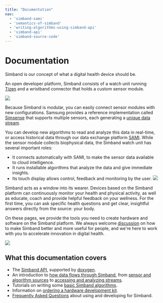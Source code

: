```yaml
---
title: "Documentation"
nav:
  - 'simband-sami'
  - 'semantics-of-simband'
  - 'writing-algorithms-using-simband-api'
  - 'simband-api'
  - 'simband-source-code'
---
```


# Documentation

Simband is our concept of what a digital health device should be. 

An open developer platform, Simband consists of a watch unit running [Tizen][1] and a wristband connector that holds a custom sensor module.

![](/images/docs/simband/simband-documentation/simband-angular-top-view.png)

Because Simband is modular, you can easily connect sensor modules with new configurations. Samsung provides a reference implementation called [Simsense][2] that supports multiple sensors, each generating a [unique data stream][3]. 

You can develop new algorithms to read and analyze this data in real-time, or access historical data through our data exchange platform [SAMI][4]. While the sensor module collects biophysical data, the Simband watch unit has several important roles: 

- It connects automatically with SAMI, to make the sensor data available to cloud intelligence. 
- It runs installable algorithms that analyze the data and give immediate insights. 
- Its touch display allows control, feedback and monitoring by the user. 
![](/images/docs/simband/simband-documentation/simband-angular-bottom-view.png)

Simband acts as a window into its wearer. Devices based on the Simband platform can continuously monitor your health and physical activity, as well as educate, coach and provide helpful feedback on your wellness. For the first time, you can ask specific health questions and get clear, insightful answers directly from the source: your body.

On these pages, we provide the tools you need to create hardware and software on the Simband platform. We always welcome [discussion][5] on how to make Simband better and more useful for people, and we're here to work with you to accelerate innovation in digital health.

![](/images/docs/simband/simband-documentation/simband-bottom-view.png)

## What this documentation covers

- The [Simband API][8], supported by [doxygen][6].
- An introduction to [how data flows through Simband][7], from [sensor and algorithm sources][9] to [accessing and analyzing streams][10].
- Tutorials on writing some [basic Simband algorithms][11].
- Information on [ordering a hardware development kit][12].
- [Frequently Asked Questions][13] about using and developing for Simband.

[1]: https://www.tizen.org/ "Tizen"
[2]: /sensor-module/sensor-module-documentation/simsense.html "Simsense"
[3]: /simband/simband-documentation/semantics-of-simband/ "Semantics of Simband"
[4]: http://developer.samsungsami.io/ "SAMI"
[5]: /community/ "Community"
[6]: http://www.doxygen.org "Doxygen"
[7]: /simband/simband-documentation/semantics-of-simband/#the-flow-of-data "Flow of data"
[8]: /simband/simband-documentation/simband-api.html "Simband API"
[9]: /simband/simband-documentation/semantics-of-simband/types-streams.html " Types of streams"
[10]: /simband/simband-documentation/semantics-of-simband/accessing-data-from-stream.html "Accessing data"
[11]: /simband/simband-documentation/writing-algorithms-using-simband-api.html "Your first Simband algorithm"
[12]: /simband/development-kits.html "Hardware development kit"
[13]: /simband/faq.html "FAQ"